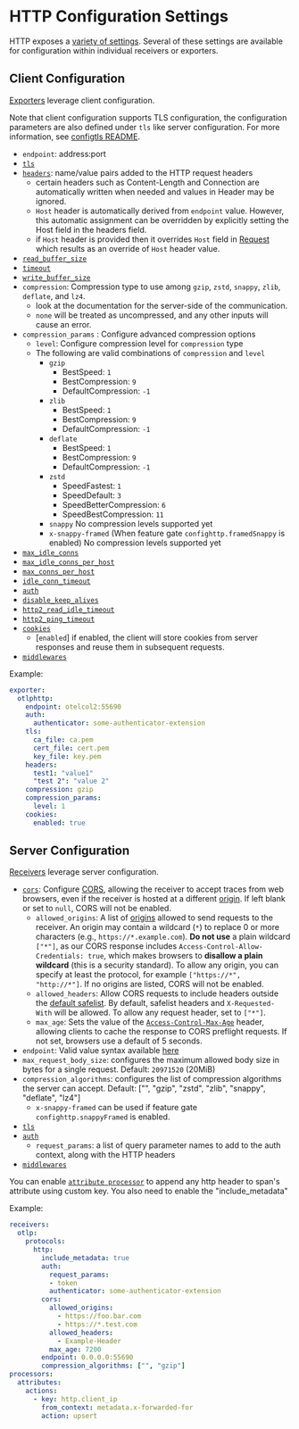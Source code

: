 # HTTP Configuration Settings

HTTP exposes a [variety of settings](https://golang.org/pkg/net/http/).
Several of these settings are available for configuration within individual
receivers or exporters.

## Client Configuration

[Exporters](https://github.com/open-telemetry/opentelemetry-collector/blob/main/exporter/README.md)
leverage client configuration.

Note that client configuration supports TLS configuration, the
configuration parameters are also defined under `tls` like server
configuration. For more information, see [configtls
README](../configtls/README.md).

- `endpoint`: address:port
- [`tls`](../configtls/README.md)
- [`headers`](https://pkg.go.dev/net/http#Request): name/value pairs added to the HTTP request headers
  - certain headers such as Content-Length and Connection are automatically written when needed and values in Header may be ignored.
  - `Host` header is automatically derived from `endpoint` value. However, this automatic assignment can be overridden by explicitly setting the Host field in the headers field.
  - if `Host` header is provided then it overrides `Host` field in [Request](https://pkg.go.dev/net/http#Request) which results as an override of `Host` header value.
- [`read_buffer_size`](https://golang.org/pkg/net/http/#Transport)
- [`timeout`](https://golang.org/pkg/net/http/#Client)
- [`write_buffer_size`](https://golang.org/pkg/net/http/#Transport)
- `compression`: Compression type to use among `gzip`, `zstd`, `snappy`, `zlib`, `deflate`, and `lz4`.
  - look at the documentation for the server-side of the communication.
  - `none` will be treated as uncompressed, and any other inputs will cause an error.
- `compression_params` : Configure advanced compression options
  - `level`: Configure compression level for `compression` type
  - The following are valid combinations of `compression` and `level`
    - `gzip`
      - BestSpeed: `1`
      - BestCompression: `9`
      - DefaultCompression: `-1`
    - `zlib`
      - BestSpeed: `1`
      - BestCompression: `9`
      - DefaultCompression: `-1`
    - `deflate`
      - BestSpeed: `1`
      - BestCompression: `9`
      - DefaultCompression: `-1`
    - `zstd`
      - SpeedFastest: `1`
      - SpeedDefault: `3`
      - SpeedBetterCompression: `6`
      - SpeedBestCompression: `11`
    - `snappy`
      No compression levels supported yet
    - `x-snappy-framed` (When feature gate `confighttp.framedSnappy` is enabled)
      No compression levels supported yet
- [`max_idle_conns`](https://golang.org/pkg/net/http/#Transport)
- [`max_idle_conns_per_host`](https://golang.org/pkg/net/http/#Transport)
- [`max_conns_per_host`](https://golang.org/pkg/net/http/#Transport)
- [`idle_conn_timeout`](https://golang.org/pkg/net/http/#Transport)
- [`auth`](../configauth/README.md)
- [`disable_keep_alives`](https://golang.org/pkg/net/http/#Transport)
- [`http2_read_idle_timeout`](https://pkg.go.dev/golang.org/x/net/http2#Transport)
- [`http2_ping_timeout`](https://pkg.go.dev/golang.org/x/net/http2#Transport)
- [`cookies`](https://pkg.go.dev/net/http#CookieJar)
  - [`enabled`] if enabled, the client will store cookies from server responses and reuse them in subsequent requests.
- [`middlewares`](../configmiddleware/README.md)

Example:

```yaml
exporter:
  otlphttp:
    endpoint: otelcol2:55690
    auth:
      authenticator: some-authenticator-extension
    tls:
      ca_file: ca.pem
      cert_file: cert.pem
      key_file: key.pem
    headers:
      test1: "value1"
      "test 2": "value 2"
    compression: gzip
    compression_params:
      level: 1
    cookies:
      enabled: true
```

## Server Configuration

[Receivers](https://github.com/open-telemetry/opentelemetry-collector/blob/main/receiver/README.md)
leverage server configuration.

- [`cors`](https://github.com/rs/cors#parameters): Configure [CORS][cors],
allowing the receiver to accept traces from web browsers, even if the receiver
is hosted at a different [origin][origin]. If left blank or set to `null`, CORS
will not be enabled.
  - `allowed_origins`: A list of [origins][origin] allowed to send requests to
  the receiver. An origin may contain a wildcard (`*`) to replace 0 or more
  characters (e.g., `https://*.example.com`). **Do not use** a plain wildcard
  `["*"]`, as our CORS response includes `Access-Control-Allow-Credentials: true`, which makes browsers to **disallow a plain wildcard** (this is a security standard). To allow any origin, you can specify at least the protocol, for example `["https://*", "http://*"]`. If no origins are listed, CORS will not be enabled.
  - `allowed_headers`: Allow CORS requests to include headers outside the
  [default safelist][cors-headers]. By default, safelist headers and
  `X-Requested-With` will be allowed. To allow any request header, set to
  `["*"]`.
  - `max_age`: Sets the value of the [`Access-Control-Max-Age`][cors-cache]
  header, allowing clients to cache the response to CORS preflight requests. If
  not set, browsers use a default of 5 seconds.
- `endpoint`: Valid value syntax available [here](https://github.com/grpc/grpc/blob/master/doc/naming.md)
- `max_request_body_size`: configures the maximum allowed body size in bytes for a single request. Default: `20971520` (20MiB)
- `compression_algorithms`: configures the list of compression algorithms the server can accept. Default: ["", "gzip", "zstd", "zlib", "snappy", "deflate", "lz4"]
  - `x-snappy-framed` can be used if feature gate `confighttp.snappyFramed` is enabled.
- [`tls`](../configtls/README.md)
- [`auth`](../configauth/README.md)
  - `request_params`: a list of query parameter names to add to the auth context, along with the HTTP headers
- [`middlewares`](../configmiddleware/README.md)

You can enable [`attribute processor`][attribute-processor] to append any http header to span's attribute using custom key. You also need to enable the "include_metadata"

Example:

```yaml
receivers:
  otlp:
    protocols:
      http:
        include_metadata: true
        auth:
          request_params:
          - token
          authenticator: some-authenticator-extension
        cors:
          allowed_origins:
            - https://foo.bar.com
            - https://*.test.com
          allowed_headers:
            - Example-Header
          max_age: 7200
        endpoint: 0.0.0.0:55690
        compression_algorithms: ["", "gzip"]
processors:
  attributes:
    actions:
      - key: http.client_ip
        from_context: metadata.x-forwarded-for
        action: upsert
```

[cors]: https://developer.mozilla.org/en-US/docs/Web/HTTP/CORS
[cors-headers]: https://developer.mozilla.org/en-US/docs/Glossary/CORS-safelisted_request_header
[cors-cache]: https://developer.mozilla.org/en-US/docs/Web/HTTP/Headers/Access-Control-Max-Age
[origin]: https://developer.mozilla.org/en-US/docs/Glossary/Origin
[attribute-processor]: https://github.com/open-telemetry/opentelemetry-collector-contrib/blob/main/processor/attributesprocessor/README.md
